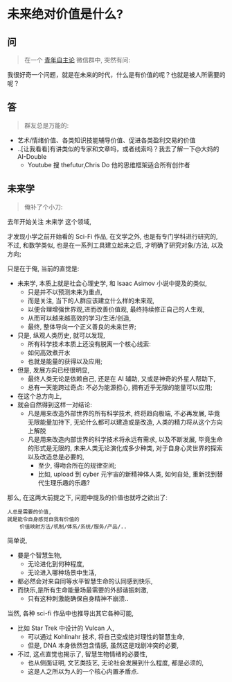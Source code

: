 # 未来绝对价值是什么?

## 问
> 在一个 [青年自主论](https://baike.baidu.com/item/%E5%80%AA%E8%80%83%E6%A2%A6/23623164) 微信群中, 突然有问:

我很好奇一个问题，就是在未来的时代，什么是有价值的呢？也就是被人所需要的呢？

## 答
> 群友总是万能的:

- 艺术/情绪价值、各类知识技能辅导价值、促进各类盈利交易的价值
- ..[让我看看]有讲类似的专家和文章吗，或者线索吗？我去了解一下@大妈的 AI-Double 
    - Youtube 搜 thefutur,Chris Do 他的思维框架适合所有创作者

## 未来学
> 俺补了个小刀:

去年开始关注 未来学 这个领域,

才发现小学之前开始看的 Sci-Fi 作品, 在文学之外, 也是有专门学科进行研究的,
不过, 和数学类似, 也是在一系列工具建立起来之后, 才明确了研究对象/方法, 以及方向;

只是在于俺, 当前的直觉是:
- 未来学, 本质上就是社会心理史学, 和 Isaac Asimov 小说中提及的类似,
    - 只是并不以预测未来为重点,
    - 而是关注, 当下的人群应该建立什么样的未来观,
    - 以便合理增强世界观,进而改善价值观, 最终持续修正自己的人生观,
    - 从而可以越来越高效的学习/生活/创造,
    - 最终, 整体导向一个正义善良的未来世界;
- 只是, 纵观人类历史, 就可以发现,
    - 所有科学技术本质上还没有脱离一个核心线索:
    - 如何高效煮开水
    - 也就是能量的获得以及应用;
- 但是, 发展方向已经很明显, 
    - 最终人类无论是依赖自己, 还是在 AI 辅助, 又或是神奇的外星人帮助下,
    - 总有一天能跨过奇点: 不必为能源担心, 拥有近乎无限的能量可以应用;
- 在这个总方向上,
- 就会自然得到这样一对结论:
    - 凡是用来改造外部世界的所有科学技术, 终将趋向极端, 不必再发展, 毕竟无限能量加持下, 无论什么都可以建造或是改造, 人类的精力将从这个方向上解脱
    - 凡是用来改造内部世界的科学技术将永远有需求, 以及不断发展, 毕竟生命的形式是无限的, 未来人类无论演化成多少种类, 对于自身心灵世界的探索以及改造总是必要的, 
        - 至少, 得吻合所在的规律空间; 
        - 比如, upload 到 cyber 元宇宙的新精神体人类, 如何自处, 重新找到替代生理乐趣的乐趣?

那么, 在这两大前提之下, 问题中提及的价值也就呼之欲出了:

    人总是需要的价值, 
    就是能令自身感觉自我有价值的
        价值映射方法/机制/体系/系统/服务/产品/..

简单说, 

- 嘦是个智慧生物,
    - 无论进化到何种程度,
    - 无论进入哪种场景中生活,
- 都必然会对来自同等水平智慧生命的认同感到快乐,
- 而快乐,是所有生命能量场最需要的外部谐振刺激,
    - 只有这种刺激能确保自身精神不崩溃..

当然, 各种 sci-fi 作品中也推导出其它各种可能,

- 比如 Star Trek 中设计的 Vulcan 人, 
    - 可以通过 Kohlinahr 技术, 将自己变成绝对理性的智慧生命,
    - 但是, DNA 本身依然包含情感, 虽然这是戏剧冲突的必要,
- 不过, 这点直觉也揭示了, 智慧生物情绪的必要性,
    - 也从侧面证明, 文艺类技艺, 无论社会发展到什么程度, 都是必须的,
    - 这是人之所以为人的一个核心内置矛盾点.


